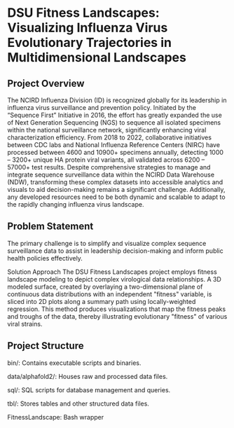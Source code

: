 # DSU Fitness Landscapes: Visualizing Influenza Virus Evolutionary Trajectories in Multidimensional Landscapes

## Project Overview
The NCIRD Influenza Division (ID) is recognized globally for its leadership in influenza virus surveillance and prevention policy. Initiated by the “Sequence First” Initiative in 2016, the effort has greatly expanded the use of Next Generation Sequencing (NGS) to sequence all isolated specimens within the national surveillance network, significantly enhancing viral characterization efficiency. From 2018 to 2022, collaborative initiatives between CDC labs and National Influenza Reference Centers (NIRC) have processed between 4600 and 10900+ specimens annually, detecting 1000 – 3200+ unique HA protein viral variants, all validated across 6200 – 57000+ test results.
Despite comprehensive strategies to manage and integrate sequence surveillance data within the NCIRD Data Warehouse (NDW), transforming these complex datasets into accessible analytics and visuals to aid decision-making remains a significant challenge. Additionally, any developed resources need to be both dynamic and scalable to adapt to the rapidly changing influenza virus landscape.

## Problem Statement
The primary challenge is to simplify and visualize complex sequence surveillance data to assist in leadership decision-making and inform public health policies effectively.

Solution Approach
The DSU Fitness Landscapes project employs fitness landscape modeling to depict complex virological data relationships. A 3D modeled surface, created by overlaying a two-dimensional plane of continuous data distributions with an independent "fitness" variable, is sliced into 2D plots along a summary path using locally-weighted regression. This method produces visualizations that map the fitness peaks and troughs of the data, thereby illustrating evolutionary "fitness" of various viral strains.

## Project Structure


bin/: Contains executable scripts and binaries.

data/alphafold2/: Houses raw and processed data files.

sql/: SQL scripts for database management and queries.

tbl/: Stores tables and other structured data files.

FitnessLandscape: Bash wrapper
